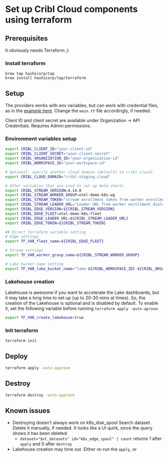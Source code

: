 # Set up Cribl Cloud components using terraform

## Prerequisites
It obviously needs Terraform ;)

### Install terraform
```
brew tap hashicorp/tap
brew install hashicorp/tap/terraform
```

## Setup
The providers works with env variables, but can work with credential files, as in the [example here](https://github.com/criblio/terraform-provider-criblio/tree/main?tab=readme-ov-file#authentication-methods). Change the `main.tf` file accordingly, if needed.

Client ID and client secret are available under Organization -> API Credentials. Requires Admin permissions.

### Environment variables setup
```bash
export CRIBL_CLIENT_ID="your-client-id"
export CRIBL_CLIENT_SECRET="your-client-secret"
export CRIBL_ORGANIZATION_ID="your-organization-id"
export CRIBL_WORKSPACE_ID="your-workspace-id"

# Optional: specify another cloud domain (defaults to cribl.cloud)
export CRIBL_CLOUD_DOMAIN="cribl-staging.cloud"

# Other variables that are used to set up Helm charts
export CRIBL_STREAM_VERSION=4.14.0
export CRIBL_STREAM_WORKER_GROUP=otel-demo-k8s-wg
export CRIBL_STREAM_TOKEN="stream enrollment token from worker enrollment dialogue"
export CRIBL_STREAM_LEADER_URL="Leader URL from worker enrollment dialogue"
export CRIBL_EDGE_VERSION=${CRIBL_STREAM_VERSION}
export CRIBL_EDGE_FLEET=otel-demo-k8s-fleet
export CRIBL_EDGE_LEADER_URL=${CRIBL_STREAM_LEADER_URL}
export CRIBL_EDGE_TOKEN=${CRIBL_STREAM_TOKEN}

## Direct Terraform variable setting
# Edge settings
export TF_VAR_fleet_name=${CRIBL_EDGE_FLEET}

# Stream settings
export TF_VAR_worker_group_name=${CRIBL_STREAM_WORKER_GROUP}

# Lake bucket name setting
export TF_VAR_lake_bucket_name="lake-${CRIBL_WORKSPACE_ID}-${CRIBL_ORGANIZATION_ID}"
```

### Lakehouse creation
Lakehouse is awesome if you want to accelerate the Lake dashboards, but it may take a long time to set up (up to 20-30 mins at times). So, the creation of the Lakehouse is optional and is disabled by default. To enable it, set the following variable before running `terraform apply -auto-aprove`:
```bash
export TF_VAR_create_lakehouse=true
```

### Init terraform
```bash
terraform init
```

## Deploy
```bash
terraform apply -auto-approve
```

## Destroy 
```bash
terraform destroy -auto-approve
```

## Known issues
* Destroying doesn't always work on k8s_disk_spool Search dataset. Delete it manually, if needed. It looks like a UI quirk, since the query shows it has been deleted:
  * `dataset="$vt_datasets" id="k8s_edge_spool" | count` returns 1 after `apply` and 0 after `destroy`
* Lakehouse creation may time out. Either re-run the `apply`, or 
